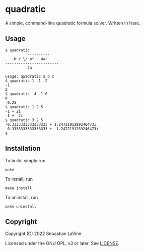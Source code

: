 # quadratic

A simple, command-line quadratic formula solver. Written in Hare.

## Usage

```
$ quadratic
          ----------
   -b ± \/ b² - 4ac
------------------------
          2a

usage: quadratic a b c
$ quadratic 1 -1 -2
-1
2
$ quadratic -4 -1 0
0
-0.25
$ quadratic 1 2 5
-1 + 2i
-1 + -2i
$ quadratic 3 2 5
-0.3333333333333333 + 1.2472191289246473i
-0.3333333333333333 + -1.2472191289246473i
$
```

## Installation

To build, simply run

```
make
```

To install, run

```
make install
```

To uninstall, run

```
make uninstall
```

## Copyright

Copyright (C) 2022 Sebastian LaVine

Licensed under the GNU GPL, v3 or later. See [LICENSE][license].

[license]: https://git.sr.ht/~smlavine/quadratic/tree/master/item/LICENSE

